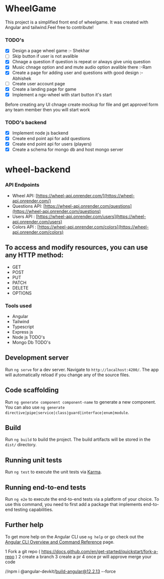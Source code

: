 # WheelGame

This project is a simplified front end of wheelgame. It was created with Angular and tailwind.Feel free to contribute!

### TODO's

- [x] Design a page wheel game  :- Shekhar 
- [ ] Skip button if user is not avalible 
- [X] Chnage a question if question is repeat or always give uniq question 
- [x] Music chnage option and and mute audio option avalible there   :-Ram 
- [x] Create a page for adding user and questions with good design   :-Abhishek 
- [ ] Create user account page
- [x] Create a landing page for game 
- [x] Implement a ngx-wheel with start button it's start

Before creating any UI chnage create mockup for file and get approvel form any team member then you will start work
### TODO's backend 

- [x] Implement node js backend 
- [x] Create end point api for add questions 
- [x] Create end point api for users (players)
- [x] Create a schema for mongo db and host mongo server 

# wheel-backend
### API Endpoints

- Wheel API: [https://wheel-api.onrender.com/](https://wheel-api.onrender.com/)
- Questions API: [https://wheel-api.onrender.com/questions](https://wheel-api.onrender.com/questions)
- Users API : [https://wheel-api.onrender.com/users](https://wheel-api.onrender.com/users)
- Colors API : [https://wheel-api.onrender.com/colors](https://wheel-api.onrender.com/colors)

## To access and modify resources, you can use any HTTP method:
- GET 
- POST 
- PUT 
- PATCH 
- DELETE 
- OPTIONS

### Tools used

- Angular
- Tailwind
- Typescript 
- Express js 
- Node js   TODO's
- Mongo Db  TODO's

## Development server

Run `ng serve` for a dev server. Navigate to `http://localhost:4200/`. The app will automatically reload if you change any of the source files.

## Code scaffolding

Run `ng generate component component-name` to generate a new component. You can also use `ng generate directive|pipe|service|class|guard|interface|enum|module`.

## Build

Run `ng build` to build the project. The build artifacts will be stored in the `dist/` directory.

## Running unit tests

Run `ng test` to execute the unit tests via [Karma](https://karma-runner.github.io).

## Running end-to-end tests

Run `ng e2e` to execute the end-to-end tests via a platform of your choice. To use this command, you need to first add a package that implements end-to-end testing capabilities.

## Further help

To get more help on the Angular CLI use `ng help` or go check out the [Angular CLI Overview and Command Reference](https://angular.io/cli) page.


1 Fork a git repo ( https://docs.github.com/en/get-started/quickstart/fork-a-repo )
2 create a branch 
3 create a pr 
4 once pr will approve merge your code 



//npm i @angular-devkit/build-angular@12.2.13 --force
